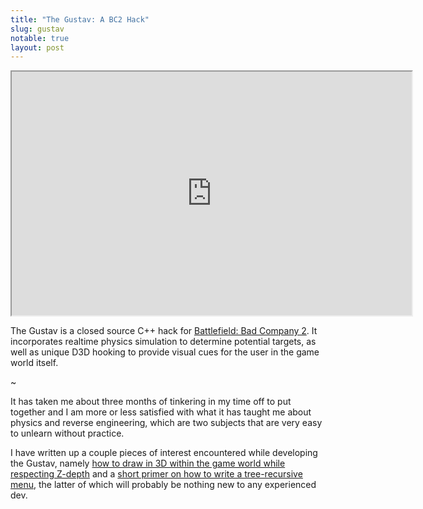 ```yaml
---
title: "The Gustav: A BC2 Hack"
slug: gustav
notable: true
layout: post
---
```


<iframe title="YouTube video player"
        class="youtube-player"
        width="640"
        height="390"
        src="http://www.youtube.com/embed/AXaMAa7XBKw?rel=0">
</iframe>

The Gustav is a closed source C++ hack for [Battlefield: Bad Company
2](http://battlefieldbadcompany2.com). It incorporates realtime physics
simulation to determine potential targets, as well as unique D3D hooking
to provide visual cues for the user in the game world itself.

~

It has taken me about three months of tinkering in my time off to put
together and I am more or less satisfied with what it has taught me
about physics and reverse engineering, which are two subjects that are
very easy to unlearn without practice.

I have written up a couple pieces of interest encountered while
developing the Gustav, namely [how to draw in 3D within the game world
while respecting Z-depth][1] and a [short primer on how to write a
tree-recursive menu][2], the latter of which will probably be nothing
new to any experienced dev.

[1]: http://www.gamedeception.net/threads/21070-Drawing-in-the-3D-world-of-a-modern-game-WITH-z-depth-testing
[2]: http://www.gamedeception.net/threads/21167-finally-a-menu-class-that-doesn-t-suck
